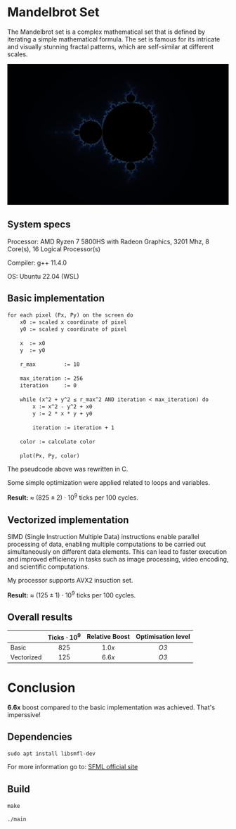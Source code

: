 # Mandelbrot Set

The Mandelbrot set is a complex mathematical set that is defined by iterating a simple mathematical formula. 
The set is famous for its intricate and visually stunning fractal patterns, which are self-similar at different scales.

![](img/mandelbrot.png)

## System specs

Processor: AMD Ryzen 7 5800HS with Radeon Graphics, 3201 Mhz, 8 Core(s), 16 Logical Processor(s)

Compiler: g++ 11.4.0

OS: Ubuntu 22.04 (WSL)

## Basic implementation

```
for each pixel (Px, Py) on the screen do
    x0 := scaled x coordinate of pixel
    y0 := scaled y coordinate of pixel

    x  := x0
    y  := y0

    r_max         := 10

    max_iteration := 256
    iteration     := 0
    
    while (x^2 + y^2 ≤ r_max^2 AND iteration < max_iteration) do
        x := x^2 - y^2 + x0
        y := 2 * x * y + y0

        iteration := iteration + 1

    color := calculate color

    plot(Px, Py, color)

```
The pseudcode above was rewritten in C.
 
Some simple optimization were applied related to loops and variables.

**Result:** $\approx$ $(825 \pm 2)$ $\cdot$ $10^9$ ticks per $100$ cycles.

## Vectorized implementation

SIMD (Single Instruction Multiple Data) instructions enable parallel processing of data, enabling multiple computations to be carried out simultaneously on different data elements. This can lead to faster execution and improved efficiency in tasks such as image processing, video encoding, and scientific computations.

My processor supports AVX2 insuction set.

**Result:** $\approx$ $(125 \pm 1)$ $\cdot$ $10^9$ ticks per $100$ cycles.

## Overall results

|                       | Ticks $\cdot$ $10^9$ | Relative Boost | Optimisation level      |  
|-----------------------|:------:|:----------:|:-----:|
| Basic                 | $825$    | $1.0x$        | *O3*  |
| Vectorized            | $125$     | $6.6x$       | *O3*  |

# Conclusion

**6.6x** boost compared to the basic implementation was achieved. That's imperssive!

## Dependencies
```
sudo apt install libsmfl-dev
```
For more information go to: [SFML official site](https://www.sfml-dev.org/learn.php)

## Build
```
make
```
```
./main
```

